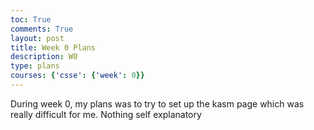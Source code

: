 ```yaml
---
toc: True
comments: True
layout: post
title: Week 0 Plans
description: W0 
type: plans
courses: {'csse': {'week': 0}}
---
```


During week 0, my plans was to try to set up the kasm page which was really difficult for me. Nothing self explanatory
